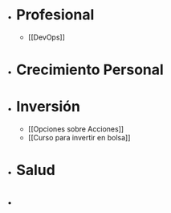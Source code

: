 - # Profesional
	- [[DevOps]]
- # Crecimiento Personal
- # Inversión
	- [[Opciones sobre Acciones]]
	- [[Curso para invertir en bolsa]]
- # Salud
- #